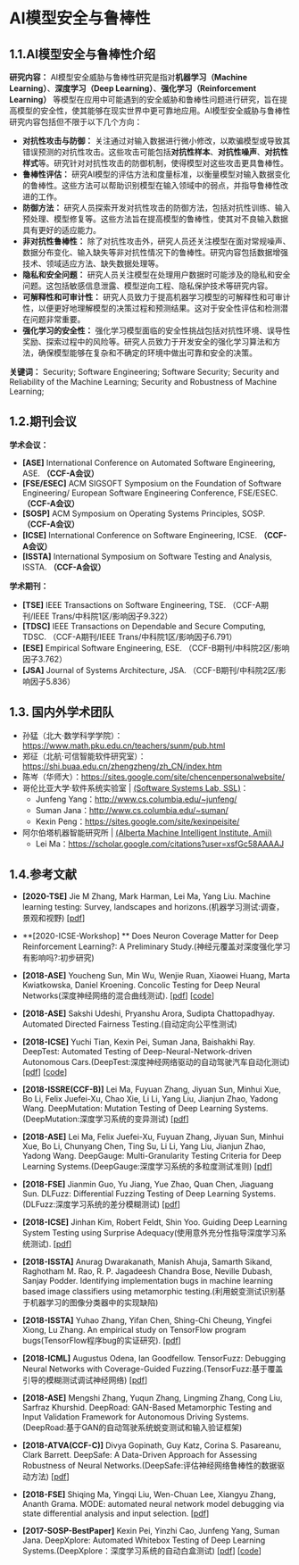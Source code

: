 # AI模型安全与鲁棒性

## 1.1.AI模型安全与鲁棒性介绍

**研究内容：** AI模型安全威胁与鲁棒性研究是指对**机器学习（Machine Learning）**、**深度学习（Deep Learning）**、**强化学习（Reinforcement Learning）** 等模型在应用中可能遇到的安全威胁和鲁棒性问题进行研究，旨在提高模型的安全性，使其能够在现实世界中更可靠地应用。AI模型安全威胁与鲁棒性研究内容包括但不限于以下几个方向：

- **对抗性攻击与防御：** 关注通过对输入数据进行微小修改，以欺骗模型或导致其错误预测的对抗性攻击。这些攻击可能包括**对抗性样本**、**对抗性噪声**、**对抗性样式**等。研究针对对抗性攻击的防御机制，使得模型对这些攻击更具鲁棒性。
- **鲁棒性评估：** 研究AI模型的评估方法和度量标准，以衡量模型对输入数据变化的鲁棒性。这些方法可以帮助识别模型在输入领域中的弱点，并指导鲁棒性改进的工作。
- **防御方法：** 研究人员探索开发对抗性攻击的防御方法，包括对抗性训练、输入预处理、模型修复等。这些方法旨在提高模型的鲁棒性，使其对不良输入数据具有更好的适应能力。
- **非对抗性鲁棒性：** 除了对抗性攻击外，研究人员还关注模型在面对常规噪声、数据分布变化、输入缺失等非对抗性情况下的鲁棒性。研究内容包括数据增强技术、领域适应方法、缺失数据处理等。
- **隐私和安全问题：** 研究人员关注模型在处理用户数据时可能涉及的隐私和安全问题。这包括敏感信息泄露、模型逆向工程、隐私保护技术等研究内容。
- **可解释性和可审计性：** 研究人员致力于提高机器学习模型的可解释性和可审计性，以便更好地理解模型的决策过程和预测结果。这对于安全性评估和检测潜在问题非常重要。
- **强化学习的安全性：** 强化学习模型面临的安全性挑战包括对抗性环境、误导性奖励、探索过程中的风险等。研究人员致力于开发安全的强化学习算法和方法，确保模型能够在复杂和不确定的环境中做出可靠和安全的决策。



**关键词：** Security; Software Engineering; Software Security; Security and Reliability of the Machine Learning; Security and Robustness of Machine Learning;

## 1.2.期刊会议

**学术会议：**

- **[ASE]** International Conference on Automated Software Engineering, ASE. **（CCF-A会议）**
- **[FSE/ESEC]** ACM SIGSOFT Symposium on the Foundation of Software Engineering/ European Software Engineering Conference, FSE/ESEC. **（CCF-A会议）**
- **[SOSP]** ACM Symposium on Operating Systems Principles, SOSP. **（CCF-A会议）**
- **[ICSE]** International Conference on Software Engineering, ICSE. **（CCF-A会议）** 
- **[ISSTA]** International Symposium on Software Testing and Analysis, ISSTA. **（CCF-A会议）**

**学术期刊：**

- **[TSE]** IEEE Transactions on Software Engineering, TSE. （CCF-A期刊/IEEE Trans/中科院1区/影响因子9.322）
- **[TDSC]** IEEE Transactions on Dependable and Secure Computing, TDSC. （CCF-A期刊/IEEE Trans/中科院1区/影响因子6.791）
- **[ESE]** Empirical Software Engineering, ESE. （CCF-B期刊/中科院2区/影响因子3.762）
- **[JSA]** Journal of Systems Architecture, JSA. （CCF-B期刊/中科院2区/影响因子5.836）



## 1.3. 国内外学术团队

- 孙猛（北大·数学科学学院）：https://www.math.pku.edu.cn/teachers/sunm/pub.html
- 郑征（北航·可信智能软件研究室）：https://shi.buaa.edu.cn/zhengzheng/zh_CN/index.htm 
- 陈岑（华师大）：https://sites.google.com/site/chencenpersonalwebsite/ 
- 哥伦比亚大学·软件系统实验室 | [(Software Systems Lab, SSL)](https://systems.cs.columbia.edu/)：
  - Junfeng Yang：http://www.cs.columbia.edu/~junfeng/
  - Suman Jana：http://www.cs.columbia.edu/~suman/
  - Kexin Peng：https://sites.google.com/site/kexinpeisite/
- 阿尔伯塔机器智能研究所 | [(Alberta Machine Intelligent Institute, Amii)](https://www.amii.ca/about/our-people/)
  - Lei Ma：https://scholar.google.com/citations?user=xsfGc58AAAAJ 



## 1.4.参考文献

- **[2020-TSE]** Jie M Zhang, Mark Harman, Lei Ma, Yang Liu. Machine learning testing: Survey, landscapes and horizons.(机器学习测试:调查，景观和视野) [[pdf](https://arxiv.org/pdf/1906.10742)]

- **[2020-ICSE-Workshop] ** Does Neuron Coverage Matter for Deep Reinforcement Learning?: A Preliminary Study.(神经元覆盖对深度强化学习有影响吗?:初步研究)

- **[2018-ASE]** Youcheng Sun, Min Wu, Wenjie Ruan, Xiaowei Huang, Marta Kwiatkowska, Daniel Kroening. Concolic Testing for Deep Neural Networks(深度神经网络的混合曲线测试). [[pdf](https://dl.acm.org/doi/abs/10.1145/3238147.3238172)] [[code](https://github.com/TrustAI/DeepConcolic)]

- **[2018-ASE]** Sakshi Udeshi, Pryanshu Arora, Sudipta Chattopadhyay. Automated Directed Fairness Testing.(自动定向公平性测试)

- **[2018-ICSE]** Yuchi Tian, Kexin Pei, Suman Jana, Baishakhi Ray. DeepTest: Automated Testing of Deep-Neural-Network-driven Autonomous Cars.(DeepTest:深度神经网络驱动的自动驾驶汽车自动化测试) [[pdf](https://arxiv.org/abs/1708.08559)] [[code](https://github.com/ARiSE-Lab/deepTest)]

- **[2018-ISSRE(CCF-B)]** Lei Ma, Fuyuan Zhang, Jiyuan Sun, Minhui Xue, Bo Li, Felix Juefei-Xu, Chao Xie, Li Li, Yang Liu, Jianjun Zhao, Yadong Wang. DeepMutation: Mutation Testing of Deep Learning Systems.(DeepMutation:深度学习系统的变异测试) [[pdf](https://ieeexplore.ieee.org/abstract/document/8539073/)]

- **[2018-ASE]** Lei Ma, Felix Juefei-Xu, Fuyuan Zhang, Jiyuan Sun, Minhui Xue, Bo Li, Chunyang Chen, Ting Su, Li Li, Yang Liu, Jianjun Zhao, Yadong Wang. DeepGauge: Multi-Granularity Testing Criteria for Deep Learning Systems.(DeepGauge:深度学习系统的多粒度测试准则) [[pdf](https://dl.acm.org/doi/abs/10.1145/3238147.3238202)]

- **[2018-FSE]** Jianmin Guo, Yu Jiang, Yue Zhao, Quan Chen, Jiaguang Sun. DLFuzz: Differential Fuzzing Testing of Deep Learning Systems.(DLFuzz:深度学习系统的差分模糊测试) [[pdf](https://dl.acm.org/doi/abs/10.1145/3236024.3264835)]

- **[2018-ICSE]** Jinhan Kim, Robert Feldt, Shin Yoo. Guiding Deep Learning System Testing using Surprise Adequacy(使用意外充分性指导深度学习系统测试). [[pdf](https://ieeexplore.ieee.org/abstract/document/8812069)]

- **[2018-ISSTA]** Anurag Dwarakanath, Manish Ahuja, Samarth Sikand, Raghotham M. Rao, R. P. Jagadeesh Chandra Bose, Neville Dubash, Sanjay Podder. Identifying implementation bugs in machine learning based image classifiers using metamorphic testing.(利用蜕变测试识别基于机器学习的图像分类器中的实现缺陷) 

- **[2018-ISSTA]** Yuhao Zhang, Yifan Chen, Shing-Chi Cheung, Yingfei Xiong, Lu Zhang. An empirical study on TensorFlow program bugs(TensorFlow程序bug的实证研究). [[pdf](https://dl.acm.org/doi/abs/10.1145/3213846.3213866)]

- **[2018-ICML]** Augustus Odena, Ian Goodfellow. TensorFuzz: Debugging Neural Networks with Coverage-Guided Fuzzing.(TensorFuzz:基于覆盖引导的模糊测试调试神经网络) [[pdf](https://proceedings.mlr.press/v97/odena19a.html)]

- **[2018-ASE]** Mengshi Zhang, Yuqun Zhang, Lingming Zhang, Cong Liu, Sarfraz Khurshid. DeepRoad: GAN-Based Metamorphic Testing and Input Validation Framework for Autonomous Driving Systems.(DeepRoad:基于GAN的自动驾驶系统蜕变测试和输入验证框架)

- **[2018-ATVA(CCF-C)]** Divya Gopinath, Guy Katz, Corina S. Pasareanu, Clark Barrett. DeepSafe: A Data-Driven Approach for Assessing Robustness of Neural Networks.(DeepSafe:评估神经网络鲁棒性的数据驱动方法) [[pdf](https://link.springer.com/chapter/10.1007/978-3-030-01090-4_1)]

- **[2018-FSE]** Shiqing Ma, Yingqi Liu, Wen-Chuan Lee, Xiangyu Zhang, Ananth Grama. MODE: automated neural network model debugging via state differential analysis and input selection. [[pdf](https://dl.acm.org/doi/abs/10.1145/3236024.3236082)]

- **[2017-SOSP-BestPaper]** Kexin Pei, Yinzhi Cao, Junfeng Yang, Suman Jana. DeepXplore: Automated Whitebox Testing of Deep Learning Systems.(DeepXplore：深度学习系统的自动白盒测试) [[pdf](https://arxiv.org/abs/1705.06640)] [[code](https://github.com/peikexin9/deepxplore)]

  
